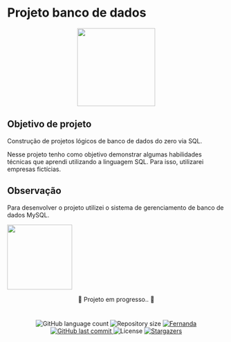 
# Projeto banco de dados

<div> <p align="center">
<img height="180em" src='https://user-images.githubusercontent.com/112582162/190863728-1aa04e3b-ea7b-4d6b-9965-e9cf00285db9.png'
</p> </div>


## Objetivo de projeto
Construção de projetos lógicos de banco de dados do zero via SQL. 

Nesse projeto tenho como objetivo demonstrar algumas habilidades técnicas que aprendi utilizando a linguagem SQL. Para isso, utilizarei empresas fictícias.


## Observação
Para desenvolver o projeto utilizei o sistema de gerenciamento de banco de dados MySQL.
<div> 
<img height="150em" src='https://user-images.githubusercontent.com/112582162/190863353-f80d81f2-afde-47ac-8489-827d542ed8d8.png'> 
</div>


<p align="center">
🚧 Projeto em progresso.. 🚧
</p>


#
<p align="center">
  <img alt="GitHub language count" src="https://img.shields.io/github/languages/count/fernandadiasm/projeto-banco-de-dados?color=7159C1">

  <img alt="Repository size" src="https://img.shields.io/github/repo-size/fernandadiasm/projeto-banco-de-dados?color=7159C1">
	
  <a href="https://www.linkedin.com/in/fernandadias.bio/">
    <img alt="Fernanda" src="https://img.shields.io/badge/made%20by-fernanda-7159C1">
  </a>

  <a href="https://github.com/fernandadiasm/projeto-banco-de-dados/commits/master">
    <img alt="GitHub last commit" src="https://img.shields.io/github/last-commit/fernandadiasm/projeto-banco-de-dados?color=7159C1">
  </a>

  <img alt="License" src="https://img.shields.io/badge/license-MIT-7159C1">
   <a href="https://github.com/fernandadiasm/projeto-banco-de-dados/stargazers">
    <img alt="Stargazers" src="https://img.shields.io/github/stars/fernandadiasm/projeto-banco-de-dados?style=social">
  </a>
</p>
